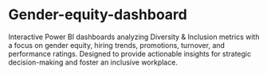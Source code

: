 # Gender-equity-dashboard
Interactive Power BI dashboards analyzing Diversity &amp; Inclusion metrics with a focus on gender equity, hiring trends, promotions, turnover, and performance ratings. Designed to provide actionable insights for strategic decision-making and foster an inclusive workplace.

